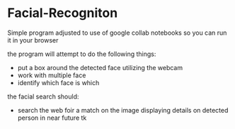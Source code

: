 # Facial-Recogniton

Simple program adjusted to use of google collab notebooks so you can run it in your browser

the program will attempt to do the following things:
- put a box around the detected face utilizing the webcam
- work with multiple face
- identify which face is which


the facial search should:
- search the web foir a match on the image displaying details on detected person in near future tk
